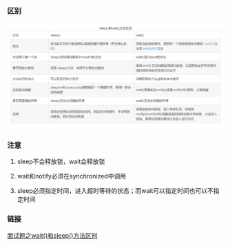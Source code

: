 ### 区别
![](../assets/sleep和wait的区别.png)

### 注意
1. sleep不会释放锁，wait会释放锁

2. wait和notify必须在synchronized中调用
3. sleep必须指定时间，进入超时等待的状态；而wait可以指定时间也可以不指定时间

### 链接
[面试题之wait\(\)和sleep\(\)方法区别](https://blog.csdn.net/Weixiaohuai/article/details/104235903)